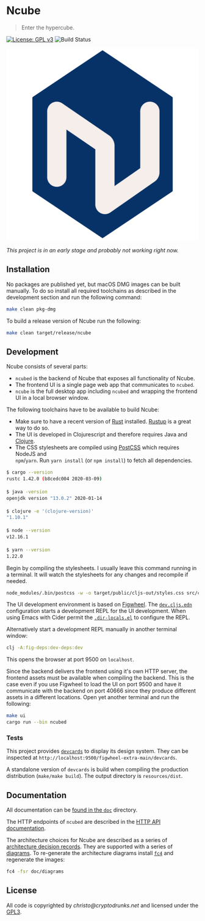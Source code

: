 # Ncube

> Enter the hypercube.

[![License: GPL v3](https://img.shields.io/badge/License-GPL%20v3-blue.svg)](https://www.gnu.org/licenses/gpl-3.0) ![Build Status](https://github.com/critocrito/ncube/workflows/ci/badge.svg)

<p align="center">
  <img src="/resources/logo.png" alt="Ncube - Data exploration and verification for human rights">
</p>

_This project is in an early stage and probably not working right now._

## Installation

No packages are published yet, but macOS DMG images can be built manually. To do
so install all required toolchains as described in the development section and
run the following command:

```sh
make clean pkg-dmg
```

To build a release version of Ncube run the following:

```sh
make clean target/release/ncube
```

## Development

Ncube consists of several parts:

- `ncubed` is the backend of Ncube that exposes all functionality of Ncube.
- The frontend UI is a single page web app that communicates to `ncubed`.
- `ncube` is the full desktop app including `ncubed` and wrapping the frontend UI in a local browser window.

The following toolchains have to be available to build Ncube:

- Make sure to have a recent version of [Rust](https://www.rust-lang.org/)
  installed. [Rustup](https://rustup.rs/) is a great way to do so.
- The UI is developed in Clojurescript and therefore requires Java and
  [Clojure](https://clojure.org/guides/getting_started).
- The CSS stylesheets are compiled using [PostCSS](https://postcss.org/) which requires NodeJS and  
  `npm`/`yarn`. Run `yarn install` (or `npm install`) to fetch all dependencies.

```sh
$ cargo --version
rustc 1.42.0 (b8cedc004 2020-03-09)

$ java -version
openjdk version "13.0.2" 2020-01-14

$ clojure -e '(clojure-version)'
"1.10.1"

$ node --version
v12.16.1

$ yarn --version
1.22.0
```

Begin by compiling the stylesheets. I usually leave this command running in a
terminal. It will watch the stylesheets for any changes and recompile if needed.

```sh
node_modules/.bin/postcss -w -o target/public/cljs-out/styles.css src/css/*.css
```

The UI development environment is based on [Figwheel](https://figwheel.org/).
The [`dev.cljs.edn`](./dev.cljs.edn) configuration starts a development REPL for
the UI development. When using Emacs with Cider permit the
[`.dir-locals.el`](./.dir-locals.el) to configure the REPL.

Alternatively start a development REPL manually in another terminal window:

```sh
clj -A:fig-deps:dev-deps:dev
```

This opens the browser at port 9500 on `localhost`.

Since the backend delivers the frontend using it's own HTTP server, the frontend
assets must be available when compiling the backend. This is the case even if
you use Figwheel to load the UI on port 9500 and have it communicate with the
backend on port 40666 since they produce different assets in a different
locations. Open yet another terminal and run the following:

```sh
make ui
cargo run --bin ncubed
```

### Tests

This project provides [`devcards`](https://github.com/bhauman/devcards/) to
display its design system. They can be inspected at
`http://localhost:9500/figwheel-extra-main/devcards`.

A standalone version of `devcards` is build when compiling the production
distribution (`make/make build`). The output directory is `resources/dist`.

## Documentation

All documentation can be [found in the `doc`](doc) directory.

The HTTP endpoints of `ncubed` are described in the [HTTP API
documentation](doc/http-api.md).

The architecture choices for Ncube are described as a series of [architecture
decision
records](https://www.thoughtworks.com/de/radar/techniques/lightweight-architecture-decision-records).
They are supported with a series of [diagrams](doc/diagrams/ncube). To
re-generate the architecture diagrams install
[`fc4`](https://fundingcircle.github.io/fc4-framework/docs/get-started) and
regenerate the images:

```sh
fc4 -fsr doc/diagrams
```

## License

All code is copyrighted by _christo@cryptodrunks.net_ and licensed under the [GPL3](https://www.gnu.org/licenses/gpl-3.0.html).
